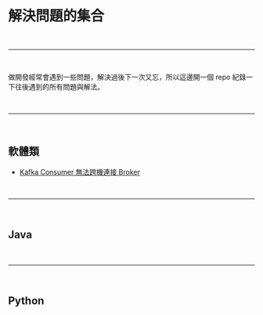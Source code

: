 # 解決問題的集合

<br>

---

<br>

做開發經常會遇到一些問題，解決過後下一次又忘，所以這邊開一個 repo 紀錄一下往後遇到的所有問題與解法。

<br>

---

<br>

## 軟體類

* [Kafka Consumer 無法跨機連接 Broker](software/kafka/Kafka_Consumer_跨機連接_Broker.md)

<br>

---

<br>

## Java

<br>

---

<br>

## Python